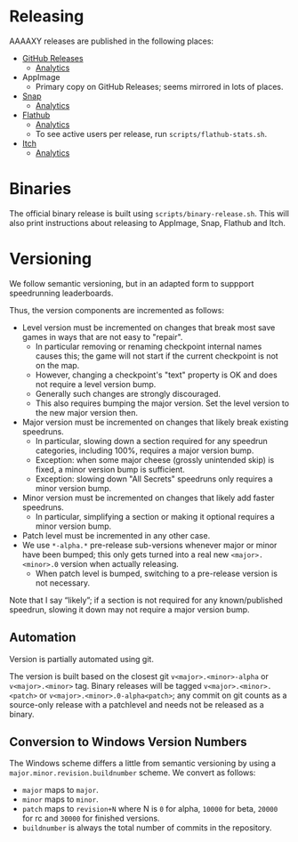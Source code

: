 # Releasing

AAAAXY releases are published in the following places:

  - [GitHub Releases](https://github.com/divVerent/aaaaxy/releases)
      - [Analytics](https://github.com/divVerent/aaaaxy/graphs/traffic)
  - AppImage
      - Primary copy on GitHub Releases; seems mirrored in lots of
        places.
  - [Snap](https://snapcraft.io/aaaaxy)
      - [Analytics](https://snapcraft.io/aaaaxy/metrics)
  - [Flathub](https://flathub.org/apps/details/io.github.divverent.aaaaxy)
      - [Analytics](https://klausenbusk.github.io/flathub-stats/#ref=io.github.divverent.aaaaxy&interval=infinity&downloadType=installs%2Bupdates)
      - To see active users per release, run `scripts/flathub-stats.sh`.
  - [Itch](https://divverent.itch.io/aaaaxy)
      - [Analytics](https://itch.io/game/summary/1199736)

# Binaries

The official binary release is built using `scripts/binary-release.sh`.
This will also print instructions about releasing to AppImage, Snap,
Flathub and Itch.

# Versioning

We follow semantic versioning, but in an adapted form to suppport
speedrunning leaderboards.

Thus, the version components are incremented as follows:

  - Level version must be incremented on changes that break most save
    games in ways that are not easy to "repair".
      - In particular removing or renaming checkpoint internal names
        causes this; the game will not start if the current checkpoint
        is not on the map.
      - However, changing a checkpoint's "text" property is OK and does
        not require a level version bump.
      - Generally such changes are strongly discouraged.
      - This also requires bumping the major version. Set the level
        version to the new major version then.
  - Major version must be incremented on changes that likely break
    existing speedruns.
      - In particular, slowing down a section required for any speedrun
        categories, including 100%, requires a major version bump.
      - Exception: when some major cheese (grossly unintended skip) is
        fixed, a minor version bump is sufficient.
      - Exception: slowing down "All Secrets" speedruns only requires a
        minor version bump.
  - Minor version must be incremented on changes that likely add faster
    speedruns.
      - In particular, simplifying a section or making it optional
        requires a minor version bump.
  - Patch level must be incremented in any other case.
  - We use `*-alpha.*` pre-release sub-versions whenever major or minor
    have been bumped; this only gets turned into a real new
    `<major>.<minor>.0` version when actually releasing.
      - When patch level is bumped, switching to a pre-release version
        is not necessary.

Note that I say &ldquo;likely&rdquo;; if a section is not required for
any known/published speedrun, slowing it down may not require a major
version bump.

## Automation

Version is partially automated using git.

The version is built based on the closest git `v<major>.<minor>-alpha`
or `v<major>.<minor>` tag. Binary releases will be tagged
`v<major>.<minor>.<patch>` or `v<major>.<minor>.0-alpha<patch>`; any
commit on git counts as a source-only release with a patchlevel and
needs not be released as a binary.

## Conversion to Windows Version Numbers

The Windows scheme differs a little from semantic versioning by using a
`major.minor.revision.buildnumber` scheme. We convert as follows:

  - `major` maps to `major`.
  - `minor` maps to `minor`.
  - `patch` maps to `revision+N` where N is `0` for alpha, `10000` for
    beta, `20000` for rc and `30000` for finished versions.
  - `buildnumber` is always the total number of commits in the
    repository.
